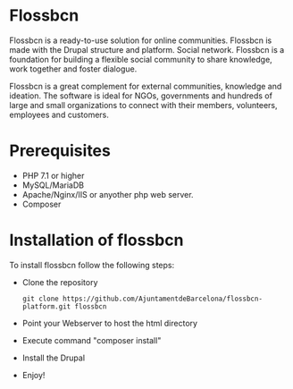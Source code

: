 # Flossbcn

Flossbcn is a ready-to-use solution for online communities. Flossbcn is made with the Drupal structure and platform. Social network. Flossbcn is a foundation for building a flexible social community to share knowledge, work together and foster dialogue.

Flossbcn is a great complement for external communities, knowledge and ideation. The software is ideal for NGOs, governments and hundreds of large and small organizations to connect with their members, volunteers, employees and customers.

# Prerequisites
 - PHP 7.1 or higher
 - MySQL/MariaDB
 - Apache/Nginx/IIS or anyother php web server.
 - Composer

# Installation of flossbcn
To install flossbcn follow the following steps:

 - Clone the repository
 
   ```git clone https://github.com/AjuntamentdeBarcelona/flossbcn-platform.git flossbcn```

 - Point your Webserver to host the html directory
 - Execute command "composer install"
 - Install the Drupal
 - Enjoy!
 
